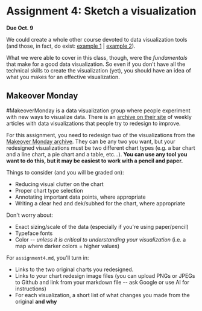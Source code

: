 # Assignment 4: Sketch a visualization

**Due Oct. 9**

We could create a whole other course devoted to data visualization tools (and those, in fact, do exist: [example 1](https://alignedleft.com/tutorials/d3/about) | [example 2](https://www.tableau.com/learn/training/20203)).

What we were able to cover in this class, though, were the _fundamentals_ that make for a good data visualization. So even if you don't have all the technical skills to create the visualization (yet), you should have an idea of what you makes for an effective visualization. 

## Makeover Monday

#MakeoverMonday is a data visualization group where people experiment with new ways to visualize data. There is an [archive on their site](https://makeovermonday.co.uk/) of weekly articles with data visualizations that people try to redesign to improve. 

For this assignment, you need to redesign two of the visualizations from the [Makeover Monday archive](https://makeovermonday.co.uk/). They can be any two you want, but your redesigned visualizations must be two different chart types (e.g. a bar chart and a line chart, a pie chart and a table, etc...). **You can use any tool you want to do this, but it may be easiest to work with a pencil and paper.** 

Things to consider (and you will be graded on):

* Reducing visual clutter on the chart
* Proper chart type selection
* Annotating important data points, where appropriate
* Writing a clear hed and dek/subhed for the chart, where appropriate

Don't worry about:

* Exact sizing/scale of the data (especially if you're using paper/pencil)
* Typeface fonts
* Color -- *unless it is critical to understanding your visualization* (i.e. a map where darker colors = higher values)

For `assignment4.md`, you'll turn in:

* Links to the two original charts you redesigned. 
* Links to your chart redesign image files (you can upload PNGs or JPEGs to Github and link from your markdown file -- ask Google or use AI for instructions)
* For each visualization, a short list of what changes you made from the original **and why**


